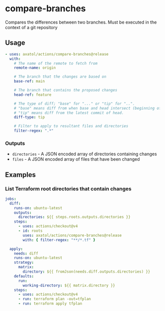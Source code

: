 # compare-branches

Compares the differences between two branches. Must be executed in the context of a git repository

## Usage

```yaml
- uses: axatol/actions/compare-branches@release
  with:
    # The name of the remote to fetch from
    remote-name: origin

    # The branch that the changes are based on
    base-ref: main

    # The branch that contains the proposed changes
    head-ref: feature

    # The type of diff; "base" for "..." or "tip" for "..".
    # "base" means diff from when base and head intersect (beginning of head).
    # "tip" means diff from the latest commit of head.
    diff-type: tip

    # Filter to apply to resultant files and directories
    filter-regex: ".*"
```

### Outputs

- `directories` - A JSON encoded array of directories containing changes
- `files` - A JSON encoded array of files that have been changed

## Examples

### List Terraform root directories that contain changes

```yaml
jobs:
  diff:
    runs-on: ubuntu-latest
    outputs:
      directories: ${{ steps.roots.outputs.directories }}
    steps:
      - uses: actions/checkout@v4
      - id: roots
        uses: axatol/actions/compare-branches@release
        with: { filter-regex: "**/*.tf" }

  apply:
    needs: diff
    runs-on: ubuntu-latest
    strategy:
      matrix:
        directory: ${{ fromJson(needs.diff.outputs.directories) }}
    defaults:
      run:
        working-directory: ${{ matrix.directory }}
    steps:
      - uses: actions/checkout@v4
      - run: terraform plan -out=tfplan
      - run: terraform apply tfplan
```
